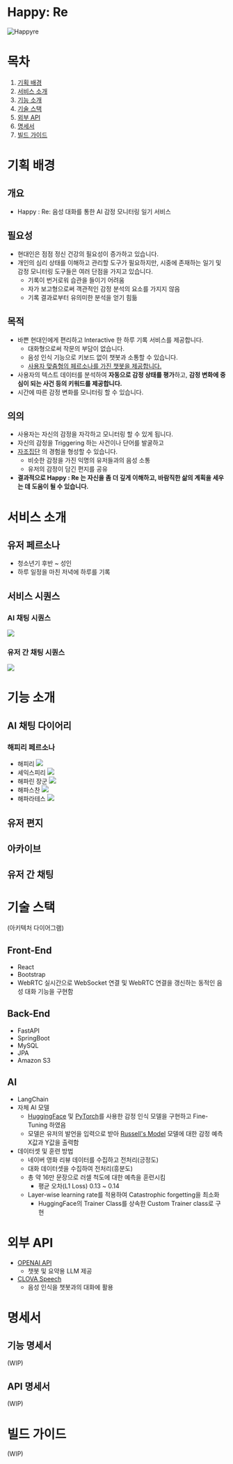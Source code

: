 # Happy: Re
![Happyre](readme%20resource/Happyre.png)

# 목차
1. [기획 배경](#기획-배경)
2. [서비스 소개](#서비스-소개)
3. [기능 소개](#기능-소개)
4. [기술 스택](#기술-스택)
5. [외부 API](#외부-API)
6. [명세서](#명세서)
7. [빌드 가이드](#빌드-가이드)

# 기획 배경
## 개요
- Happy : Re: 음성 대화를 통한 AI 감정 모니터링 일기 서비스
## 필요성
- 현대인은 점점 정신 건강의 필요성이 증가하고 있습니다.
- 개인의 심리 상태를 이해하고 관리할 도구가 필요하지만, 시중에 존재하는 일기 및 감정 모니터링 도구들은 여러 단점을 가지고 있습니다.
	- 기록이 번거로워 습관을 들이기 어려움
	- 자가 보고형으로써 객관적인 감정 분석의 요소를 가지지 않음
	- 기록 결과로부터 유의미한 분석을 얻기 힘듦
## 목적
- 바쁜 현대인에게 편리하고 Interactive 한 하루 기록 서비스를 제공합니다.
	- 대화형으로써 작문의 부담이 없습니다.
	- 음성 인식 기능으로 키보드 없이 챗봇과 소통할 수 있습니다.
	- [사용자 맞춤형의 페르소나를 가진 챗봇을 제공합니다.](###해피리-페르소나)
- 사용자의 텍스트 데이터를 분석하여 **자동으로 감정 상태를 평가**하고, **감정 변화에 중심이 되는 사건 등의 키워드를 제공합니다.**
- 시간에 따른 감정 변화를 모니터링 할 수 있습니다.
## 의의
- 사용자는 자신의 감정을 자각하고 모니터링 할 수 있게 됩니다.
- 자신의 감정을 Triggering 하는 사건이나 단어를 발굴하고
- [자조집단](https://en.wikipedia.org/wiki/Support_group) 의 경험을 형성할 수 있습니다.
	- 비슷한 감정을 가진 익명의 유저들과의 음성 소통
	- 유저의 감정이 담긴 편지를 공유
- **결과적으로 Happy : Re 는 자신을 좀 더 깊게 이해하고, 바람직한 삶의 계획을 세우는 데 도움이 될 수 있습니다.**
# 서비스 소개
## 유저 페르소나
- 청소년기 후반 ~ 성인
- 하루 일정을 마친 저녁에 하루를 기록

## 서비스 시퀀스
### AI 채팅 시퀀스
![](readme%20resource/AI%20채팅%20시퀀스.png)
### 유저 간 채팅 시퀀스
![](readme%20resource/유저%20채팅%20시퀀스.png)
# 기능 소개
## AI 채팅 다이어리
### 해피리 페르소나
- 해피리
![](readme%20resource/default.PNG)
- 셰익스피리
![](readme%20resource/shakespeare.PNG)
-  해파린 장군 
![](readme%20resource/general.PNG)
- 해파스찬
![](readme%20resource/butler.PNG)
- 해파라테스
![](readme%20resource/philosopher.PNG)
## 유저 편지
## 아카이브
## 유저 간 채팅
# 기술 스택
(아키텍처 다이어그램)
## Front-End
- React
- Bootstrap
- WebRTC
	실시간으로 WebSocket 연결 및 WebRTC 연결을 갱신하는 동적인 음성 대화 기능을 구현함
## Back-End
- FastAPI
- SpringBoot
- MySQL
- JPA
- Amazon S3
## AI
- LangChain
- 자체 AI 모델 
	- [HuggingFace](https://huggingface.co/) 및 [PyTorch](https://pytorch.org/)를 사용한 감정 인식 모델을 구현하고 Fine-Tuning 하였음
	- 모델은 유저의 발언을 입력으로 받아 [Russell's Model](https://en.wikipedia.org/wiki/Emotion_classification#Circumplex_model) 모델에 대한 감정 예측 X값과 Y값을 출력함
- 데이터셋 및 훈련 방법
	- 네이버 영화 리뷰 데이터를 수집하고 전처리(긍정도)
	- 대화 데이터셋을 수집하여 전처리(흥분도)
	- 총 약 16만 문장으로 러셀 척도에 대한 예측을 훈련시킴
		- 평균 오차(L1 Loss) 0.13 ~ 0.14
	- Layer-wise learning rate를 적용하여 Catastrophic forgetting을 최소화
		- HuggingFace의 Trainer Class를 상속한 Custom Trainer class로 구현
# 외부 API
- [OPENAI API](https://platform.openai.com/)
	- 챗봇 및 요약용 LLM 제공
- [CLOVA Speech](https://clova.ai/speech)
	- 음성 인식을 챗봇과의 대화에 활용
# 명세서
## 기능 명세서
(WIP)
## API 명세서
(WIP)
# 빌드 가이드
(WIP)